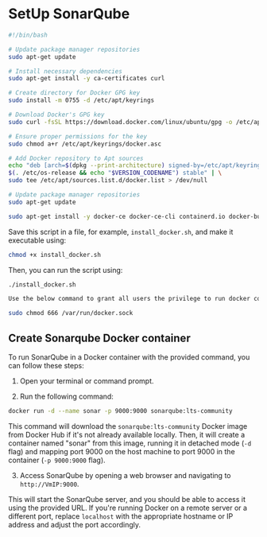 # SetUp SonarQube

```bash
#!/bin/bash

# Update package manager repositories
sudo apt-get update

# Install necessary dependencies
sudo apt-get install -y ca-certificates curl

# Create directory for Docker GPG key
sudo install -m 0755 -d /etc/apt/keyrings

# Download Docker's GPG key
sudo curl -fsSL https://download.docker.com/linux/ubuntu/gpg -o /etc/apt/keyrings/docker.asc

# Ensure proper permissions for the key
sudo chmod a+r /etc/apt/keyrings/docker.asc

# Add Docker repository to Apt sources
echo "deb [arch=$(dpkg --print-architecture) signed-by=/etc/apt/keyrings/docker.asc] https://download.docker.com/linux/ubuntu \
$(. /etc/os-release && echo "$VERSION_CODENAME") stable" | \
sudo tee /etc/apt/sources.list.d/docker.list > /dev/null

# Update package manager repositories
sudo apt-get update

sudo apt-get install -y docker-ce docker-ce-cli containerd.io docker-buildx-plugin docker-compose-plugin 
```

Save this script in a file, for example, `install_docker.sh`, and make it executable using:

```bash
chmod +x install_docker.sh
```

Then, you can run the script using:

```bash
./install_docker.sh

Use the below command to grant all users the privilege to run docker commands.

sudo chmod 666 /var/run/docker.sock
```

## Create Sonarqube Docker container
To run SonarQube in a Docker container with the provided command, you can follow these steps:

1. Open your terminal or command prompt.

2. Run the following command:

```bash
docker run -d --name sonar -p 9000:9000 sonarqube:lts-community
```

This command will download the `sonarqube:lts-community` Docker image from Docker Hub if it's not already available locally. Then, it will create a container named "sonar" from this image, running it in detached mode (`-d` flag) and mapping port 9000 on the host machine to port 9000 in the container (`-p 9000:9000` flag).

3. Access SonarQube by opening a web browser and navigating to `http://VmIP:9000`.

This will start the SonarQube server, and you should be able to access it using the provided URL. If you're running Docker on a remote server or a different port, replace `localhost` with the appropriate hostname or IP address and adjust the port accordingly.
